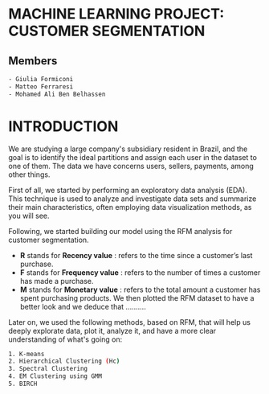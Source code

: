 # **MACHINE LEARNING PROJECT:** CUSTOMER SEGMENTATION

## Members
```bash
- Giulia Formiconi
- Matteo Ferraresi
- Mohamed Ali Ben Belhassen
```

# **INTRODUCTION**

We are studying a large company's subsidiary resident in Brazil, and the goal is to identify the ideal partitions and assign each user in the dataset to one of them. The data we have concerns users, sellers, payments, among other things. 

First of all, we started by performing an exploratory data analysis (EDA). This technique is used to analyze and investigate data sets and summarize their main characteristics, often employing data visualization methods, as you will see.

Following, we started building our model using the RFM analysis for customer segmentation.
- **R** stands for **Recency value** : refers to the time since a customer’s last purchase.
- **F** stands for **Frequency value** :  refers to the number of times a customer has made a purchase.
- **M** stands for **Monetary value** : refers to the total amount a customer has spent purchasing products. 
We then plotted the RFM dataset to have a better look and we deduce that ..........

Later on, we used the following methods, based on RFM, that will help us deeply explorate data, plot it, analyze it, and have a more clear understanding of what's going on:
```bash
1. K-means
2. Hierarchical Clustering (Hc)
3. Spectral Clustering
4. EM Clustering using GMM
5. BIRCH
```
